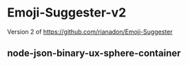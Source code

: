 # Emoji-Suggester-v2
Version 2 of https://github.com/rianadon/Emoji-Suggester
## node-json-binary-ux-sphere-container
